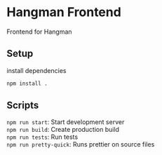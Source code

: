 # Hangman Frontend

Frontend for Hangman

## Setup

install dependencies

```bash
npm install .
```

## Scripts

`npm run start`: Start development server \
`npm run build`: Create production build \
`npm run tests`: Run tests \
`npm run pretty-quick`: Runs prettier on source files
